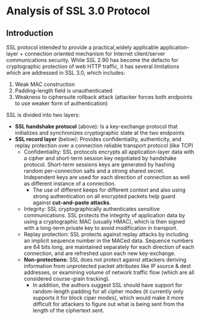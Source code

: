 # Analysis of SSL 3.0 Protocol

## Introduction

SSL protocol intended to provide a practical,widely applicable  application-layer + connection oriented mechanism for Internet client/server communications security. While SSL 2.90 has become the defacto for cryptographic protection of web HTTP traffic, it has several limitations which are addressed in SSL 3.0, which includes:

1. Weak MAC construction
2. Padding-length field is unauthenticated
3. Weakness to ciphersuite rollback attack (attacker forces both endpoints to use weaker form of authentication)

SSL is divided into two layers: 
- **SSL handshake protocol** (above): Is a key-exchange protocol that initializes and synchronizes cryptographic state at the two endpoints
- **SSL record layer** (below): Provides confidentiality, authenticity, and replay protection over a connection reliable transport protocol (like TCP)
  - Confidentiality: SSL protocols encrypts all application-layer data with a cipher and short-term session key negotiated by handshake protocol. Short-term sessions keys are generated by hashing random per-connection salts and a strong shared secret. Independent keys are used for each direction of connection as well as different instance of a connection.
    - The use of different keeps for different context and also using strong authentication on all encrypted packets help guard against **cut-and-paste attacks**.
  - Integrity: SSL cryptographically authenticates sensitive communications. SSL protects the integrity of application data by using a cryptographic MAC (usually HMAC), which is then signed with a long-term private key to avoid modification in transport.
  - Replay protection: SSL protects against replay attacks by including an implicit sequence number in the MACed data. Sequence numbers are 64 bits long, are maintained separately for each direction of each connection, and are refreshed upon each new key-exchange.
  - **Non-protections:** SSL does not protect against attackers deriving information from unprotected packet attributes like IP source & dest addresses, or examining volume of network traffic flow (which are all considered course-grain tracking).
    - In addition, the authors suggest SSL should have support for random-length padding for all cipher modes (it currently only supports it for block ciper modes), which would make it more difficult for attackers to figure out what is being sent from the length of the ciphertext sent.